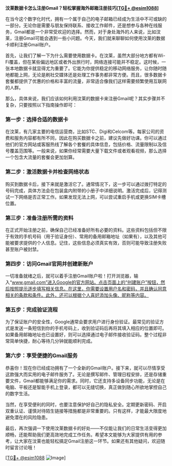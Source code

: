 **汶莱数据卡怎么注册Gmail？轻松掌握海外邮箱注册技巧[[TG💪+ @esim1088](https://t.me/s/esim1088)]**

在当今这个数字化时代，拥有一个属于自己的电子邮箱已经成为生活中不可或缺的一部分。无论你是需要与朋友保持联系、接收工作邮件，还是想参与各种在线服务，Gmail都是一个非常受欢迎的选择。然而，对于身处海外的人来说，比如汶莱，注册Gmail可能会遇到一些小问题。今天，我们就来聊聊如何使用汶莱的数据卡顺利注册Gmail账户。

首先，让我们了解一下为什么需要使用数据卡。在汶莱，虽然大部分地方都有Wi-Fi覆盖，但在某些偏远地区或者外出旅行时，网络连接可能并不稳定。这时候，一张本地数据卡就显得尤为重要了。它能为你提供稳定的移动网络服务，让你随时随地都能上网，无论是刷社交媒体还是处理工作事务都非常方便。而且，很多数据卡套餐都提供了优惠的价格和丰富的流量，非常适合像我们这样需要频繁使用互联网的人群。

那么，具体来说，我们应该如何利用汶莱的数据卡来注册Gmail呢？其实步骤并不复杂，只要按照以下指南操作即可：

### 第一步：选择合适的数据卡

在汶莱，有几家主要的电信运营商，比如STC、Digi和Celcom等。每家公司的资费和服务内容都有所不同，因此在购买数据卡之前，建议先做好功课。你可以通过他们的官方网站或客服热线了解各个套餐的具体信息，包括价格、流量限制以及信号覆盖范围等。一般来说，如果你经常需要大量下载文件或者观看视频，那么选择一个包含大流量的套餐会更加划算。

### 第二步：激活数据卡并检查网络状态

购买到数据卡后，接下来就是激活它了。通常情况下，这一步可以通过拨打特定的号码完成，具体方法会在包装盒内附带的小册子中详细说明。激活完成后，记得测试一下网络是否正常工作。如果发现无法上网，可以尝试重启手机或更换SIM卡槽位置。

### 第三步：准备注册所需的资料

在正式开始注册之前，确保自己已经准备好所有必要的资料。这些资料包括但不限于有效的手机号码（用于验证身份）、常用的备用邮箱地址（如果有），以及其他可能被要求提供的个人信息。记住，这些信息必须真实有效，否则可能导致注册失败甚至账户被封禁。

### 第四步：访问Gmail官网并创建新账户

一切准备就绪之后，就可以着手注册Gmail账户啦！打开浏览器，输入“www.gmail.com”进入Google的官方网站。点击页面上的“创建账户”按钮，然后按照提示逐步填写相关信息。在这里，你需要设置用户名和密码，并且确认同意相关的条款和条件。此外，还可以根据个人喜好添加头像、昵称等内容。

### 第五步：完成验证流程

为了保证账户的安全性，Google通常会要求用户进行身份验证。最常见的验证方式是发送一条短信到你的手机号码上，收到验证码后再将其填入相应的位置即可。如果备用邮箱地址也已设置好，则可以选择通过电子邮件接收验证码。整个过程非常简单快捷，耐心等待几分钟就能顺利完成。

### 第六步：享受便捷的Gmail服务

恭喜你！现在你已经成功拥有了一个全新的Gmail账户。接下来，就可以尽情享受这款强大而实用的电子邮件服务了。无论是撰写邮件、管理日程安排，还是存储重要文件，Gmail都能够满足你的需求。同时，它还支持多设备同步功能，无论是在电脑、平板还是智能手机上登录，都可以无缝切换，真正做到随心所欲地掌控自己的数字生活。

当然，在享受便利的同时，也要注意保护好自己的隐私安全。定期更新密码、开启双重认证、谨慎对待陌生链接等措施都是非常重要的。只有这样，才能最大限度地避免潜在的风险隐患。

最后，再次强调一下使用汶莱数据卡的好处——不仅能让我们的日常生活变得更加顺畅，还能帮助我们更高效地完成工作任务。希望本文能够为大家提供有用的参考，让大家在汶莱也能轻松搞定Gmail注册这一环节。如果还有其他疑问，欢迎随时留言讨论哦！

[[TG💪+ @esim1088](https://t.me/s/esim1088) ![Image](https://i.postimg.cc/4NQfJmqS/Snipaste-2025-05-13-00-14-12.png)]